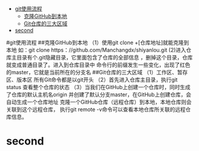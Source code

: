 
<!-- MarkdownTOC levels="1,2,3,4,5,6" autolink="true" bracket="round" autoanchor="false" style="unordered" indent="\t" -->

- [git使用流程](#git%E4%BD%BF%E7%94%A8%E6%B5%81%E7%A8%8B)
    - [克隆GitHub到本地](#%E5%85%8B%E9%9A%86github%E5%88%B0%E6%9C%AC%E5%9C%B0)
    - [Git仓库的三大区域](#git%E4%BB%93%E5%BA%93%E7%9A%84%E4%B8%89%E5%A4%A7%E5%8C%BA%E5%9F%9F)
- [second](#second)

<!-- /MarkdownTOC -->
#git使用流程
##克隆GitHub到本地
（1）使用git clone +[仓库地址]就能克隆到本地
如：git clone https：//github.com/Manchangdx/shiyanlou.git
(2)进入仓库主目录有个.git隐藏目录，它里面包含了仓库的全部信息
，删掉这个目录，仓库就变成普通目录了。进入到仓库目录中
命令行的前缀发生一些变化，出现了红色的master，它就是当前所在的分支名
##Git仓库的三大区域 
（1）工作区、暂存区、版本区
所有Git命令都是以git开头
（2）首先进入仓库主目录，执行git status
查看整个仓库的状态
（3）当我们在GitHub上创建一个仓库时，同时生成了仓库的默认主机名origin
并创建了默认分支master，在GitHub上创建仓库，会自动生成一个仓库地址
克隆一个GitHub仓库（远程仓库）到本地，本地仓库则会关联到这个远程仓库，
执行git remote -v命令可以查看本地仓库所关联的远程仓库信息。

# second
